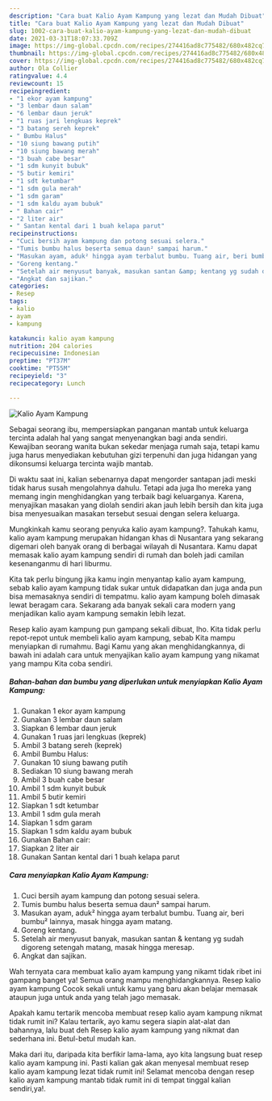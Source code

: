 ```yaml
---
description: "Cara buat Kalio Ayam Kampung yang lezat dan Mudah Dibuat"
title: "Cara buat Kalio Ayam Kampung yang lezat dan Mudah Dibuat"
slug: 1002-cara-buat-kalio-ayam-kampung-yang-lezat-dan-mudah-dibuat
date: 2021-03-31T18:07:33.709Z
image: https://img-global.cpcdn.com/recipes/274416ad8c775482/680x482cq70/kalio-ayam-kampung-foto-resep-utama.jpg
thumbnail: https://img-global.cpcdn.com/recipes/274416ad8c775482/680x482cq70/kalio-ayam-kampung-foto-resep-utama.jpg
cover: https://img-global.cpcdn.com/recipes/274416ad8c775482/680x482cq70/kalio-ayam-kampung-foto-resep-utama.jpg
author: Ola Collier
ratingvalue: 4.4
reviewcount: 15
recipeingredient:
- "1 ekor ayam kampung"
- "3 lembar daun salam"
- "6 lembar daun jeruk"
- "1 ruas jari lengkuas keprek"
- "3 batang sereh keprek"
- " Bumbu Halus"
- "10 siung bawang putih"
- "10 siung bawang merah"
- "3 buah cabe besar"
- "1 sdm kunyit bubuk"
- "5 butir kemiri"
- "1 sdt ketumbar"
- "1 sdm gula merah"
- "1 sdm garam"
- "1 sdm kaldu ayam bubuk"
- " Bahan cair"
- "2 liter air"
- " Santan kental dari 1 buah kelapa parut"
recipeinstructions:
- "Cuci bersih ayam kampung dan potong sesuai selera."
- "Tumis bumbu halus beserta semua daun² sampai harum."
- "Masukan ayam, aduk² hingga ayam terbalut bumbu. Tuang air, beri bumbu² lainnya, masak hingga ayam matang."
- "Goreng kentang."
- "Setelah air menyusut banyak, masukan santan &amp; kentang yg sudah digoreng setengah matang, masak hingga meresap."
- "Angkat dan sajikan."
categories:
- Resep
tags:
- kalio
- ayam
- kampung

katakunci: kalio ayam kampung 
nutrition: 204 calories
recipecuisine: Indonesian
preptime: "PT37M"
cooktime: "PT55M"
recipeyield: "3"
recipecategory: Lunch

---
```



![Kalio Ayam Kampung](https://img-global.cpcdn.com/recipes/274416ad8c775482/680x482cq70/kalio-ayam-kampung-foto-resep-utama.jpg)

Sebagai seorang ibu, mempersiapkan panganan mantab untuk keluarga tercinta adalah hal yang sangat menyenangkan bagi anda sendiri. Kewajiban seorang  wanita bukan sekedar menjaga rumah saja, tetapi kamu juga harus menyediakan kebutuhan gizi terpenuhi dan juga hidangan yang dikonsumsi keluarga tercinta wajib mantab.

Di waktu  saat ini, kalian sebenarnya dapat mengorder santapan jadi meski tidak harus susah mengolahnya dahulu. Tetapi ada juga lho mereka yang memang ingin menghidangkan yang terbaik bagi keluarganya. Karena, menyajikan masakan yang diolah sendiri akan jauh lebih bersih dan kita juga bisa menyesuaikan masakan tersebut sesuai dengan selera keluarga. 



Mungkinkah kamu seorang penyuka kalio ayam kampung?. Tahukah kamu, kalio ayam kampung merupakan hidangan khas di Nusantara yang sekarang digemari oleh banyak orang di berbagai wilayah di Nusantara. Kamu dapat memasak kalio ayam kampung sendiri di rumah dan boleh jadi camilan kesenanganmu di hari liburmu.

Kita tak perlu bingung jika kamu ingin menyantap kalio ayam kampung, sebab kalio ayam kampung tidak sukar untuk didapatkan dan juga anda pun bisa memasaknya sendiri di tempatmu. kalio ayam kampung boleh dimasak lewat beragam cara. Sekarang ada banyak sekali cara modern yang menjadikan kalio ayam kampung semakin lebih lezat.

Resep kalio ayam kampung pun gampang sekali dibuat, lho. Kita tidak perlu repot-repot untuk membeli kalio ayam kampung, sebab Kita mampu menyiapkan di rumahmu. Bagi Kamu yang akan menghidangkannya, di bawah ini adalah cara untuk menyajikan kalio ayam kampung yang nikamat yang mampu Kita coba sendiri.

<!--inarticleads1-->

##### Bahan-bahan dan bumbu yang diperlukan untuk menyiapkan Kalio Ayam Kampung:

1. Gunakan 1 ekor ayam kampung
1. Gunakan 3 lembar daun salam
1. Siapkan 6 lembar daun jeruk
1. Gunakan 1 ruas jari lengkuas (keprek)
1. Ambil 3 batang sereh (keprek)
1. Ambil  Bumbu Halus:
1. Gunakan 10 siung bawang putih
1. Sediakan 10 siung bawang merah
1. Ambil 3 buah cabe besar
1. Ambil 1 sdm kunyit bubuk
1. Ambil 5 butir kemiri
1. Siapkan 1 sdt ketumbar
1. Ambil 1 sdm gula merah
1. Siapkan 1 sdm garam
1. Siapkan 1 sdm kaldu ayam bubuk
1. Gunakan  Bahan cair:
1. Siapkan 2 liter air
1. Gunakan  Santan kental dari 1 buah kelapa parut




<!--inarticleads2-->

##### Cara menyiapkan Kalio Ayam Kampung:

1. Cuci bersih ayam kampung dan potong sesuai selera.
1. Tumis bumbu halus beserta semua daun² sampai harum.
1. Masukan ayam, aduk² hingga ayam terbalut bumbu. Tuang air, beri bumbu² lainnya, masak hingga ayam matang.
1. Goreng kentang.
1. Setelah air menyusut banyak, masukan santan &amp; kentang yg sudah digoreng setengah matang, masak hingga meresap.
1. Angkat dan sajikan.




Wah ternyata cara membuat kalio ayam kampung yang nikamt tidak ribet ini gampang banget ya! Semua orang mampu menghidangkannya. Resep kalio ayam kampung Cocok sekali untuk kamu yang baru akan belajar memasak ataupun juga untuk anda yang telah jago memasak.

Apakah kamu tertarik mencoba membuat resep kalio ayam kampung nikmat tidak rumit ini? Kalau tertarik, ayo kamu segera siapin alat-alat dan bahannya, lalu buat deh Resep kalio ayam kampung yang nikmat dan sederhana ini. Betul-betul mudah kan. 

Maka dari itu, daripada kita berfikir lama-lama, ayo kita langsung buat resep kalio ayam kampung ini. Pasti kalian gak akan menyesal membuat resep kalio ayam kampung lezat tidak rumit ini! Selamat mencoba dengan resep kalio ayam kampung mantab tidak rumit ini di tempat tinggal kalian sendiri,ya!.

